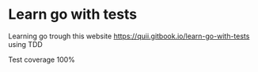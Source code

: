 # Learn go with tests

Learning go trough this website <https://quii.gitbook.io/learn-go-with-tests> using TDD

Test coverage 100%

